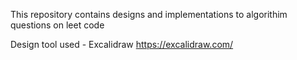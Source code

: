 This repository contains designs and implementations to algorithim questions on leet code

Design tool used - Excalidraw https://excalidraw.com/
